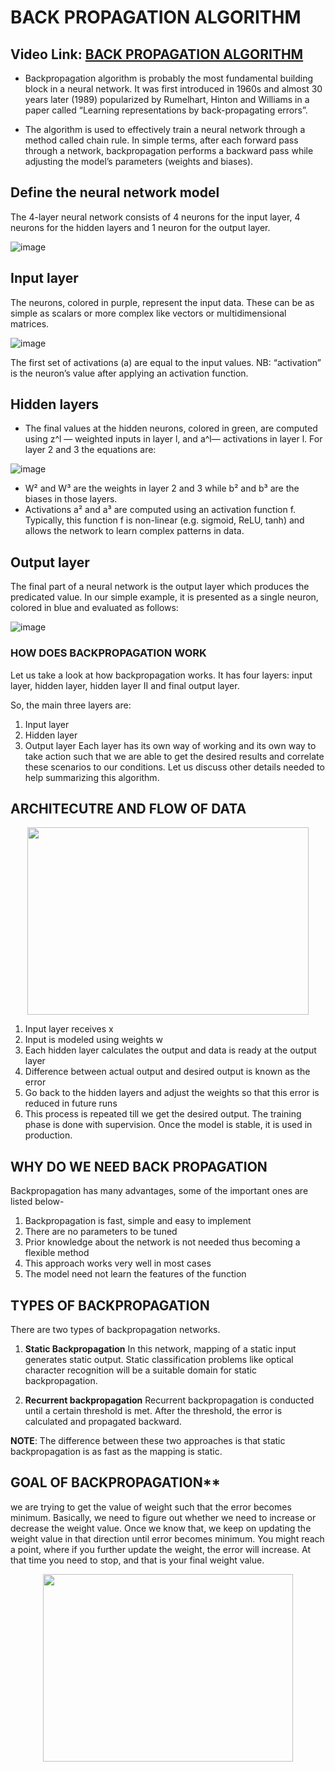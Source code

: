 # BACK PROPAGATION ALGORITHM

## Video Link: [BACK PROPAGATION ALGORITHM]()



- Backpropagation algorithm is probably the most fundamental building block in a neural network. It was first introduced in 1960s and almost 30 years later (1989) popularized by Rumelhart, Hinton and Williams in a paper called “Learning representations by back-propagating errors”.

- The algorithm is used to effectively train a neural network through a method called chain rule. In simple terms, after each forward pass through a network, backpropagation performs a backward pass while adjusting the model’s parameters (weights and biases).


## Define the neural network model
The 4-layer neural network consists of 4 neurons for the input layer, 4 neurons for the hidden layers and 1 neuron for the output layer.

![image](https://user-images.githubusercontent.com/63282184/143669934-8859a1b8-2233-4d9c-940f-90d5840d063f.png)

## Input layer

The neurons, colored in purple, represent the input data. These can be as simple as scalars or more complex like vectors or multidimensional matrices.

![image](https://user-images.githubusercontent.com/63282184/143669948-3152f534-b72f-4f56-9bf5-6d4f6598174e.png)

The first set of activations (a) are equal to the input values. NB: “activation” is the neuron’s value after applying an activation function.

## Hidden layers

- The final values at the hidden neurons, colored in green, are computed using z^l — weighted inputs in layer l, and a^l— activations in layer l. For layer 2 and 3 the equations are:

![image](https://user-images.githubusercontent.com/63282184/143669970-c878c1ba-bb79-477e-b72e-9e7ef0e0a631.png)

- W² and W³ are the weights in layer 2 and 3 while b² and b³ are the biases in those layers.
- Activations a² and a³ are computed using an activation function f. Typically, this function f is non-linear (e.g. sigmoid, ReLU, tanh) and allows the network to learn complex patterns in data.

## Output layer
The final part of a neural network is the output layer which produces the predicated value. In our simple example, it is presented as a single neuron, colored in blue and evaluated as follows:

![image](https://user-images.githubusercontent.com/63282184/143669997-dba94ce4-2947-4be3-9f62-7bc3d7c86b0c.png)


###  **HOW DOES BACKPROPAGATION WORK**
Let us take a look at how backpropagation works. It has four layers: input layer, hidden layer, hidden layer II and final output layer.

So, the main three layers are:

1. Input layer
2. Hidden layer
3. Output layer
Each layer has its own way of working and its own way to take action such that we are able to get the desired results and correlate these scenarios to our conditions. Let us discuss other details needed to help summarizing this algorithm.

## **ARCHITECUTRE AND FLOW OF DATA**
<p align="center">
  <img width="450" height="300" src="https://lh4.googleusercontent.com/tCWuLxozdnKvC2ne9cg6tu5lFT6a-4q4h0CDCLDH0cKu9b99qrg9u6TwGPNHhTRSgqLaZ962jJT3L83caEf5hH_9__x2jOc2vxlfPU1Y5hi0TAwFKNx0NCvnovUXNdCfjZP8LHk">
</p>

1. Input layer receives x
2. Input is modeled using weights w
3. Each hidden layer calculates the output and data is ready at the output layer
4. Difference between actual output and desired output is known as the error
5. Go back to the hidden layers and adjust the weights so that this error is reduced in future runs
6. This process is repeated till we get the desired output. The training phase is done with supervision.  Once the model is stable, it is used in production.


##  **WHY DO WE NEED BACK PROPAGATION**
Backpropagation has many advantages, some of the important ones are listed below-

1. Backpropagation is fast, simple and easy to implement
2. There are no parameters to be tuned
3. Prior knowledge about the network is not needed thus becoming a flexible method
4. This approach works very well in most cases
5. The model need not learn the features of the function

##  **TYPES OF BACKPROPAGATION**
There are two types of backpropagation networks.
1. **Static Backpropagation**
In this network, mapping of a static input generates static output. Static classification problems like optical character recognition will be a suitable domain for static backpropagation.

2. **Recurrent backpropagation**
Recurrent backpropagation is conducted until a certain threshold is met.  After the threshold, the error is calculated and propagated backward.

**NOTE**: The difference between these two approaches is that static backpropagation is as fast as the mapping is static. 

## GOAL OF BACKPROPAGATION**
we are trying to get the value of weight such that the error becomes minimum. Basically, we need to figure out whether we need to increase or decrease the weight value.
Once we know that, we keep on updating the weight value in that direction until error becomes minimum. You might reach a point, where if you further update the weight, the error will increase. 
At that time you need to stop, and that is your final weight value.
<p align="center">
  <img width="400" height="300" src="https://d1jnx9ba8s6j9r.cloudfront.net/blog/wp-content/uploads/2017/09/Optimizer-1-768x601.png">
</p>










